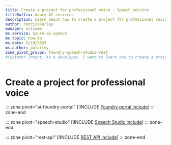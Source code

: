 ```yaml
---
title: Create a project for professional voice - Speech service
titleSuffix: Azure AI services
description: Learn about how to create a project for professional voice. 
author: PatrickFarley
manager: nitinme
ms.service: azure-ai-speech
ms.topic: how-to
ms.date: 5/19/2025
ms.author: pafarley
zone_pivot_groups: foundry-speech-studio-rest
#Customer intent: As a developer, I want to learn how to create a project for professional voice.
---
```


# Create a project for professional voice

::: zone pivot="ai-foundry-portal"
[!INCLUDE [Foundry portal include](./includes/how-to/professional-voice/create-project/ai-foundry.md)]
::: zone-end

::: zone pivot="speech-studio"
[!INCLUDE [Speech Studio include](./includes/how-to/professional-voice/create-project/speech-studio.md)]
::: zone-end

::: zone pivot="rest-api"
[!INCLUDE [REST API include](./includes/how-to/professional-voice/create-project/rest.md)]
::: zone-end


